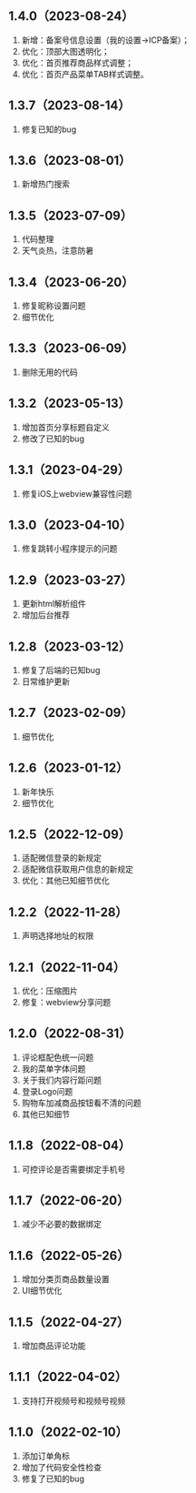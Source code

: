 ## 1.4.0（2023-08-24）
1. 新增：备案号信息设置（我的设置→ICP备案）；
2. 优化：顶部大图透明化；
3. 优化：首页推荐商品样式调整；
4. 优化：首页产品菜单TAB样式调整。

## 1.3.7（2023-08-14）
1. 修复已知的bug

## 1.3.6（2023-08-01）
1. 新增热门搜索

## 1.3.5（2023-07-09）
1. 代码整理
2. 天气炎热，注意防暑

## 1.3.4（2023-06-20）
1. 修复昵称设置问题
2. 细节优化

## 1.3.3（2023-06-09）
1. 删除无用的代码

## 1.3.2（2023-05-13）
1. 增加首页分享标题自定义
2. 修改了已知的bug

## 1.3.1（2023-04-29）
1. 修复iOS上webview兼容性问题

## 1.3.0（2023-04-10）
1. 修复跳转小程序提示的问题

## 1.2.9（2023-03-27）
1. 更新html解析组件
2. 增加后台推荐

## 1.2.8（2023-03-12）
1. 修复了后端的已知bug
2. 日常维护更新

## 1.2.7（2023-02-09）
1. 细节优化

## 1.2.6（2023-01-12）
1. 新年快乐
2. 细节优化

## 1.2.5（2022-12-09）
1. 适配微信登录的新规定
2. 适配微信获取用户信息的新规定
3. 优化：其他已知细节优化

## 1.2.2（2022-11-28）
1. 声明选择地址的权限

## 1.2.1（2022-11-04）
1. 优化：压缩图片
2. 修复：webview分享问题

## 1.2.0（2022-08-31）
1. 评论框配色统一问题
2. 我的菜单字体问题
3. 关于我们内容行距问题
4. 登录Logo问题
5. 购物车加减商品按钮看不清的问题
6. 其他已知细节

## 1.1.8（2022-08-04）
1. 可控评论是否需要绑定手机号

## 1.1.7（2022-06-20）
1. 减少不必要的数据绑定

## 1.1.6（2022-05-26）
1. 增加分类页商品数量设置
2. UI细节优化

## 1.1.5（2022-04-27）
1. 增加商品评论功能

## 1.1.1（2022-04-02）
1. 支持打开视频号和视频号视频

## 1.1.0（2022-02-10）
1. 添加订单角标
2. 增加了代码安全性检查
3. 修复了已知的bug


